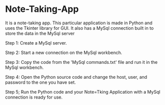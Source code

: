 # Note-Taking-App
It is a note-taking app. This particular application is made in Python and uses the Tkinter library for GUI. It also has a MySql connection built in to store the data in the MySql server 

Step 1: Create a MySql server.

Step 2: Start a new connection on the MySql workbench. 

Step 3: Copy the code from the 'MySql commands.txt' file and run it in the MySql workbench. 

Step 4: Open the Python source code and change the host, user, and password to the one you have set.

Step 5; Run the Python code and your Note=Tking Application with a MySql connection is ready for use.
